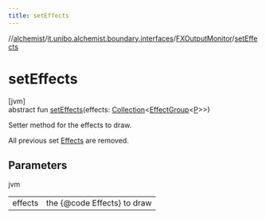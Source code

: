 ```yaml
---
title: setEffects
---
```

//[alchemist](../../../index.html)/[it.unibo.alchemist.boundary.interfaces](../index.html)/[FXOutputMonitor](index.html)/[setEffects](set-effects.html)



# setEffects



[jvm]\
abstract fun [setEffects](set-effects.html)(effects: [Collection](https://docs.oracle.com/javase/8/docs/api/java/util/Collection.html)<[EffectGroup](../../it.unibo.alchemist.boundary.gui.effects/-effect-group/index.html)<[P](../../it.unibo.alchemist.boundary.gui.effects.json/-effect-group-adapter/index.html)>>)



Setter method for the effects to draw. 



 All previous set [Effects](../../it.unibo.alchemist.boundary.gui.effects/-effect-f-x/index.html) are removed.



## Parameters


jvm

| | |
|---|---|
| effects | the {@code Effects} to draw |




